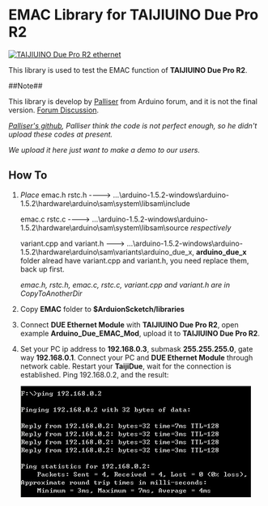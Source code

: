 # EMAC Library for TAIJIUINO Due Pro R2

[![TAIJIUINO Due Pro R2 ethernet](http://www.elechouse.com/elechouse/images/product/TAIJIUINO%20DUE%20R2/Taijiuino%20R2-7.jpg)](http://www.elechouse.com/elechouse/index.php?main_page=product_info&cPath=72_73&products_id=2230&zenid=9mdii7ejo1nv94qu2ldalhbp30)

This library is used to test the EMAC function of **TAIJIUINO Due Pro R2**.

##Note##

This library is develop by [Palliser](http://forum.arduino.cc/index.php?PHPSESSID=bbd7atuo3331b4hiqei9ivf4r3&action=profile;u=148087) from Arduino forum, and it is not the final version. [Forum Discussion](http://forum.arduino.cc/index.php?PHPSESSID=9jo0108im6j0sc2bm0mndvbgq7&topic=142908.0).

*[Palliser's github](https://github.com/Palliser), Palliser think the code is not perfect enough, so he didn't upload these codes at present.*

*We upload it here just want to make a demo to our users.*

## How To ##

1. *Place*
	emac.h rstc.h ---->   ...\arduino-1.5.2-windows\arduino-1.5.2\hardware\arduino\sam\system\libsam\include
   
	emac.c rstc.c ---->   ...\arduino-1.5.2-windows\arduino-1.5.2\hardware\arduino\sam\system\libsam\source *respectively*

	variant.cpp and variant.h ---> ...\arduino-1.5.2-windows\arduino-1.5.2\hardware\arduino\sam\variants\arduino\_due\_x, **arduino\_due\_x** folder alread have variant.cpp and variant.h, you need replace them, back up first. 

	*emac.h, rstc.h, emac.c, rstc.c, variant.cpp and variant.h are in CopyToAnotherDir*

1. Copy **EMAC** folder to **$ArduionScketch/libraries**

1. Connect **DUE Ethernet Module** with **TAIJIUINO Due Pro R2**, open example **Arduino\_Due\_EMAC\_Mod**, upload it to **TAIJIUINO Due Pro R2**. 

1. Set your PC ip address to **192.168.0.3**, submask **255.255.255.0**, gate way **192.168.0.1**. Connect your PC and **DUE Ethernet Module** through network cable. Restart your **TaijiDue**, wait for the connection is established.
	Ping 192.168.0.2, and the result:

	![ping result](./image/ping.jpg)